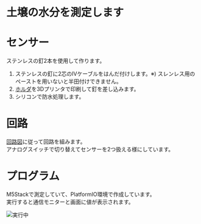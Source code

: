 # 土壌の水分を測定します

# センサー

ステンレスの釘2本を使用して作ります。

1. ステンレスの釘に2芯のIVケーブルをはんだ付けします。※) スレンレス用のペーストを用いないと半田付けできません。
2. [ホルダ](models/sensor_case%20v2.gcode)を3Dプリンタで印刷して釘を差し込みます。
3. シリコンで防水処理します。

# 回路

[回路図](circuits/センサー回路%20v2.pdf)に従って回路を組みます。  
アナログスイッチで切り替えてセンサーを2つ扱える様にしています。  


# プログラム

M5Stackで測定していて、PlatformIO環境で作成しています。  
実行すると通信モニターと画面に値が表示されます。  

![実行中](https://i.gyazo.com/0b210d1f3e3b6270706741832552bf58.jpg)
